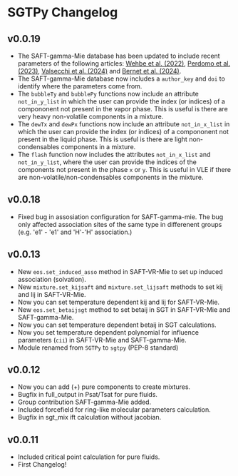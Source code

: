 # SGTPy Changelog


## v0.0.19
* The SAFT-gamma-Mie database has been updated to include recent parameters of the following articles: [Wehbe et al. (2022)](https://doi.org/10.1080/00268976.2023.2197712), [Perdomo et al. (2023)](https://doi.org/10.1016/j.fluid.2022.113635), [Valsecchi et al. (2024)](https://doi.org/10.1016/j.fluid.2023.113952) and [Bernet et al. (2024)](https://doi.org/10.1021/acs.jced.3c00358).
* The SAFT-gamma-Mie database now includes a `author_key` and `doi` to identify where the parameters come from.
* The `bubbleTy` and `bubblePy` functions now include an attribute `not_in_y_list` in which the user can provide the index (or indices) of a compononent not present in the vapor phase. This is useful is there are very heavy non-volatile components in a mixture.  
* The `dewTx` and `dewPx` functions now include an attribute `not_in_x_list` in which the user can provide the index (or indices) of a compononent not present in the liquid phase. This is useful is there are light non-condensables components in a mixture.
* The `flash` function now includes the attributes  `not_in_x_list` and `not_in_y_list`, where the user can provide the indices of the components not present in the phase `x` or `y`. This is useful in VLE if there are non-volatile/non-condensables components in the mixture.


## v0.0.18

* Fixed bug in assosiation configuration for SAFT-gamma-mie. The bug only affected association sites of the same type in differenent groups (e.g. 'e1' - 'e1' and 'H'-'H' association.)

## v0.0.13

* New `eos.set_induced_asso` method in SAFT-VR-Mie to set up induced association (solvation).
* New `mixture.set_kijsaft` and `mixture.set_lijsaft` methods to set kij and lij in SAFT-VR-Mie.
* Now you can set temperature dependent kij and lij for SAFT-VR-Mie.
* New `eos.set_betaijsgt` method to set betaij in SGT in SAFT-VR-Mie and SAFT-gamma-Mie.
* Now you can set temperature dependent betaij in SGT calculations.
* Now you set temperature dependent polynomial for influence parameters (`cii`) in SAFT-VR-Mie and SAFT-gamma-Mie.
* Module renamed from `SGTPy` to `sgtpy` (PEP-8 standard)

## v0.0.12

* Now you can add (+) pure components to create mixtures.
* Bugfix in full_output in Psat/Tsat for pure fluids.
* Group contribution SAFT-gamma-Mie added.
* Included forcefield for ring-like molecular parameters calculation.
* Bugfix in sgt_mix ift calculation without jacobian.

## v0.0.11

* Included critical point calculation for pure fluids.
* First Changelog!
